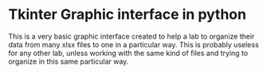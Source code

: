 # Tkinter Graphic interface in python

This is a very basic graphic interface created to help a lab to organize their data from many xlsx files to one in a particular way. This is probably useless for any other lab, unless working with the same kind of files and trying to organize in this same particular way.

